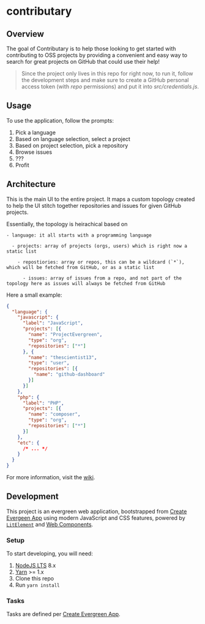 # contributary

## Overview
The goal of Contributary is to help those looking to get started with contributing to OSS projects by providing a convenient and easy way to search for great projects on GitHub that could use their help!

> Since the project only lives in this repo for right now, to run it, follow the development steps and make sure to create a GitHub personal access token (with _repo_ permissions) and put it into _src/credentials.js_.

## Usage
To use the application, follow the prompts:
1. Pick a language
1. Based on language selection, select a project
1. Based on project selection, pick a repository
1. Browse issues
1. ???
1. Profit

## Architecture
This is the main UI to the entire project.  It maps a custom topology created to help the UI stitch together repositories and issues for given GitHub projects.

Essentially, the topology is heirachical based on
```shell
- language: it all starts with a programming language

  - projects: array of projects (orgs, users) which is right now a static list

    - repostiories: array or repos, this can be a wildcard (`*`), which will be fetched from GitHub, or as a static list
      
      - issues: array of issues from a repo, and not part of the topology here as issues will always be fetched from GitHub
```

Here a small example:
```json
{
  "language": {
    "javascript": {
      "label": "JavaScript",
      "projects": [{
        "name": "ProjectEvergreen",
        "type": "org",
        "repositories": ["*"]
      }, {
        "name": "thescientist13",
        "type": "user",
        "repositories": [{
          "name": "github-dashboard"
        }]
      }]
    },
    "php": {
      "label": "PHP",
      "projects": [{
        "name": "composer",
        "type": "org",
        "repositories": ["*"]
      }]
    },
    "etc": {
      /* ... */
    }
  }
}
```

For more information, visit the [wiki](https://github.com/ContributaryCommunity/contributary/wiki).

## Development
This project is an evergreen web application, bootstrapped from [Create Evergeen App](https://github.com/ProjectEvergreen/create-evergreen-app) using modern JavaScript and CSS features, powered by [`LitElement`](https://github.com/Polymer/lit-element) and [Web Components](https://www.webcomponents.org/).  

### Setup
To start developing, you will need:
1. [NodeJS LTS](https://nodejs.org) 8.x
1. [Yarn](https://yarnpkg.com/) >= 1.x
1. Clone this repo
1. Run `yarn install`

### Tasks
Tasks are defined per [Create Evergreen App](https://github.com/ProjectEvergreen/create-evergreen-app#development).